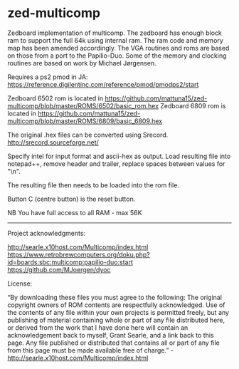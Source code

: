 # zed-multicomp
Zedboard implementation of multicomp. The zedboard has enough block ram to support the full 64k using internal ram. The ram code and memory map has been amended accordingly. The VGA routines and roms are based on those from a port to the Papilio-Duo. Some of the memory and clocking routines are based on work by Michael Jørgensen.

Requires a ps2 pmod in JA: https://reference.digilentinc.com/reference/pmod/pmodps2/start

Zedboard 6502 rom is located in https://github.com/mattuna15/zed-multicomp/blob/master/ROMS/6502/basic_rom.hex
Zedboard 6809 rom is located in https://github.com/mattuna15/zed-multicomp/blob/master/ROMS/6809/basic_6809.hex

The original .hex files can be converted using Srecord. 
http://srecord.sourceforge.net/

Specify intel for input format and ascii-hex as output. Load resulting file into notepad++, remove header and trailer, replace spaces between values for "\n". 

The resulting file then needs to be loaded into the rom file.

Button C (centre button) is the reset button.

NB You have full access to all RAM - max 56K

<hr>
Project acknowledgments: <br>

http://searle.x10host.com/Multicomp/index.html<br>
https://www.retrobrewcomputers.org/doku.php?id=boards:sbc:multicomp:papilio-duo:start<br>
https://github.com/MJoergen/dyoc <br>

License:

“By downloading these files you must agree to the following: The original copyright owners of ROM contents are respectfully acknowledged. Use of the contents of any file within your own projects is permitted freely, but any publishing of material containing whole or part of any file distributed here, or derived from the work that I have done here will contain an acknowledgement back to myself, Grant Searle, and a link back to this page. Any file published or distributed that contains all or part of any file from this page must be made available free of charge.” - http://searle.x10host.com/Multicomp/index.html


